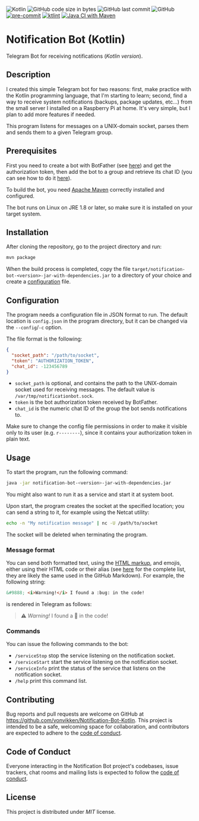 ![Kotlin](https://img.shields.io/badge/Kotlin-1.6-blue?style=plastic&logo=kotlin)
![GitHub code size in bytes](https://img.shields.io/github/languages/code-size/Vonvikken/Notification-Bot-Kotlin?style=plastic)
![GitHub last commit](https://img.shields.io/github/last-commit/Vonvikken/Notification-Bot-Kotlin?style=plastic)
![GitHub](https://img.shields.io/github/license/Vonvikken/Notification-Bot-Kotlin?style=plastic)
[![pre-commit](https://img.shields.io/badge/pre--commit-enabled-brightgreen?logo=pre-commit&logoColor=white&style=plastic)](https://github.com/pre-commit/pre-commit)
[![ktlint](https://img.shields.io/badge/code%20style-%E2%9D%A4-FF4081.svg?style=plastic)](https://ktlint.github.io/)
[![Java CI with Maven](https://github.com/Vonvikken/Notification-Bot-Kotlin/actions/workflows/maven.yml/badge.svg)](https://github.com/Vonvikken/Notification-Bot-Kotlin/actions/workflows/maven.yml)

# Notification Bot (Kotlin)

Telegram Bot for receiving notifications (_Kotlin version_).

## Description

I created this simple Telegram bot for two reasons: first, make practice with the Kotlin programming language, that I'm
starting to learn; second, find a way to receive system notifications (backups, package updates, etc...) from the small
server I installed on a Raspberry Pi at home. It's very simple, but I plan to add more features if needed.

This program listens for messages on a UNIX-domain socket, parses them and sends them to a given Telegram group.

## Prerequisites

First you need to create a bot with BotFather
(see [here](https://core.telegram.org/bots#3-how-do-i-create-a-bot)) and get the authorization token, then add the bot
to a group and retrieve its chat ID (you can see how to do
it [here](https://stackoverflow.com/questions/32423837/telegram-bot-how-to-get-a-group-chat-id)).

To build the bot, you need [Apache Maven](https://maven.apache.org/) correctly installed and configured.

The bot runs on Linux on JRE 1.8 or later, so make sure it is installed on your target system.

## Installation

After cloning the repository, go to the project directory and run:

```bash
mvn package
```

When the build process is completed, copy the file `target/notification-bot-<version>-jar-with-dependencies.jar` to a
directory of your choice and create a [configuration](#configuration) file.

## Configuration

The program needs a configuration file in JSON format to run. The default location is `config.json` in the program
directory, but it can be changed via the `--config`/`-c` option.

The file format is the following:

```json
{
  "socket_path": "/path/to/socket",
  "token": "AUTHORIZATION_TOKEN",
  "chat_id": -123456789
}
```

* `socket_path` is optional, and contains the path to the UNIX-domain socket used for receiving messages. The default
  value is `/var/tmp/notificationbot.sock`.
* `token` is the bot authorization token received by BotFather.
* `chat_id` is the numeric chat ID of the group the bot sends notifications to.

Make sure to change the config file permissions in order to make it visible only to its user (e.g. `r--------`), since
it contains your authorization token in plain text.

## Usage

To start the program, run the following command:

```bash
java -jar notification-bot-<version>-jar-with-dependencies.jar
```

You might also want to run it as a service and start it at system boot.

Upon start, the program creates the socket at the specified location; you can send a string to it, for example using the
Netcat utility:

```bash
echo -n "My notification message" | nc -U /path/to/socket
```

The socket will be deleted when terminating the program.

### Message format

You can send both formatted text, using the [HTML markup](https://core.telegram.org/bots/api#html-style), and emojis,
either using their HTML code or their alias (see [here](https://github.com/vdurmont/emoji-java/blob/master/EMOJIS.md)
for the complete list, they are likely the same used in the GitHub Markdown). For example, the following string:

```html
&#9888; <i>Warning!</i> I found a :bug: in the code!
```

is rendered in Telegram as follows:

> &#9888; _Warning!_ I found a :bug: in the code!

### Commands
You can issue the following commands to the bot:
* `/serviceStop` stop the service listening on the notification socket.
* `/serviceStart` start the service listening on the notification socket.
* `/serviceInfo` print the status of the service that listens on the notification socket.
* `/help` print this command list.

## Contributing

Bug reports and pull requests are welcome on GitHub at https://github.com/vonvikken/Notification-Bot-Kotlin.
This project is intended to be a safe, welcoming space for collaboration, and contributors are expected to adhere to the
[code of conduct](https://github.com/vonvikken/Notification-Bot-Kotlin/blob/master/CODE_OF_CONDUCT.md).

## Code of Conduct

Everyone interacting in the Notification Bot project's codebases, issue trackers, chat rooms and mailing lists is
expected to follow
the [code of conduct](https://github.com/vonvikken/Notification-Bot-Kotlin/blob/master/CODE_OF_CONDUCT.md).

## License

This project is distributed under _MIT_ license.
